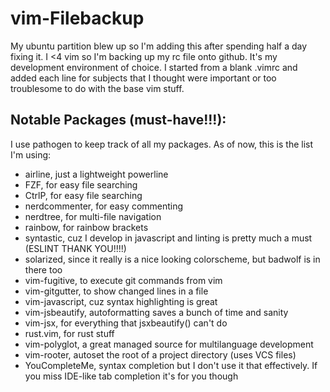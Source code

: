 # vim-Filebackup
My ubuntu partition blew up so I'm adding this after spending half a day fixing it. I <4 vim so I'm backing up my rc file onto github. It's my development environment of choice. I started from a blank .vimrc and added each line for subjects that I thought were important or too troublesome to do with the base vim stuff. 

## Notable Packages (must-have!!!):
I use pathogen to keep track of all my packages. As of now, this is the list I'm using:
* airline, just a lightweight powerline
* FZF, for easy file searching
* CtrlP, for easy file searching
* nerdcommenter, for easy commenting
* nerdtree, for multi-file navigation
* rainbow, for rainbow brackets
* syntastic, cuz I develop in javascript and linting is pretty much a must (ESLINT THANK YOU!!!!)
* solarized, since it really is a nice looking colorscheme, but badwolf is in there too
* vim-fugitive, to execute git commands from vim
* vim-gitgutter, to show changed lines in a file
* vim-javascript, cuz syntax highlighting is great
* vim-jsbeautify, autoformatting saves a bunch of time and sanity
* vim-jsx, for everything that jsxbeautify() can't do
* rust.vim, for rust stuff
* vim-polyglot, a great managed source for multilanguage development
* vim-rooter, autoset the root of a project directory (uses VCS files)
* YouCompleteMe, syntax completion but I don't use it that effectively. If you miss IDE-like tab completion it's for you though
